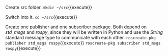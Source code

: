 Create src folder.
`mkdir ~/src`{{execute}}

Switch into it. 
`cd ~/src`{{execute}} 

Create one publisher and one subscriber package. Both depend on *std_msgs* and *rospy*, since they will be written in Python and use the *String* standard message type to communicate with each other. 
`roscreate-pkg publisher std_msgs rospy`{{execute}} 
`roscreate-pkg subscriber std_msgs rospy`{{execute}} 
